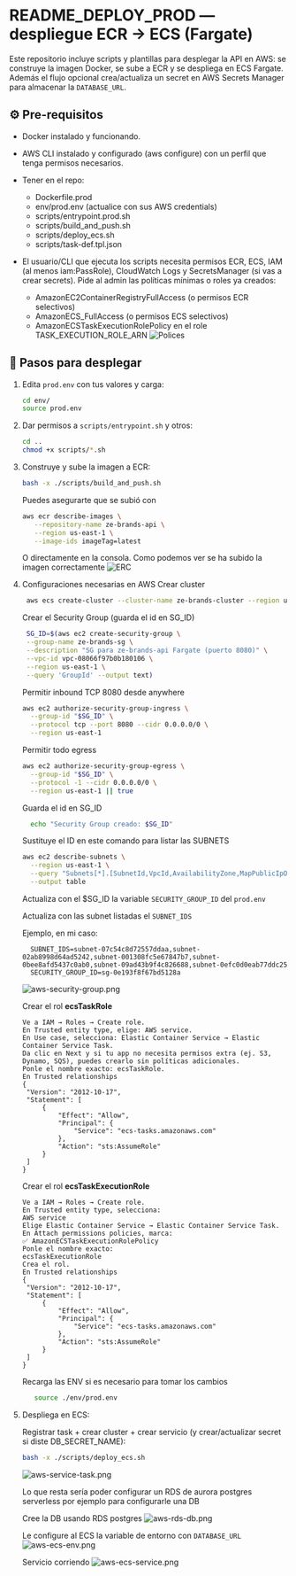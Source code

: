 # README_DEPLOY_PROD — despliegue ECR → ECS (Fargate)

Este repositorio incluye scripts y plantillas para desplegar la API en AWS: se construye la imagen Docker, se sube a ECR y se despliega en ECS Fargate.
Además el flujo opcional crea/actualiza un secret en AWS Secrets Manager para almacenar la `DATABASE_URL`.

## ⚙️ Pre-requisitos
- Docker instalado y funcionando.
- AWS CLI instalado y configurado (aws configure) con un perfil que tenga permisos necesarios.
- Tener en el repo:
    - Dockerfile.prod
    - env/prod.env (actualice con sus AWS credentials)
    - scripts/entrypoint.prod.sh 
    - scripts/build_and_push.sh
    - scripts/deploy_ecs.sh
    - scripts/task-def.tpl.json

- El usuario/CLI que ejecuta los scripts necesita permisos ECR, ECS, IAM (al menos iam:PassRole), CloudWatch Logs y SecretsManager (si vas a crear secrets). Pide al admin las políticas mínimas o roles ya creados:
    - AmazonEC2ContainerRegistryFullAccess (o permisos ECR selectivos)
    - AmazonECS_FullAccess (o permisos ECS selectivos)
    - AmazonECSTaskExecutionRolePolicy en el role TASK_EXECUTION_ROLE_ARN
    ![Polices](images/aws-user-policies.png)

## 🚀 Pasos para desplegar

1. Edita `prod.env` con tus valores y carga:
   ```bash
   cd env/
   source prod.env
   ```
   
2. Dar permisos a `scripts/entrypoint.sh` y otros:
   ```bash
   cd ..
   chmod +x scripts/*.sh
   ```
   
3. Construye y sube la imagen a ECR:
   ```bash
   bash -x ./scripts/build_and_push.sh
   ```
   
   Puedes asegurarte que se subió con
   ```bash
   aws ecr describe-images \
      --repository-name ze-brands-api \
      --region us-east-1 \
      --image-ids imageTag=latest
   ```
    O directamente en la consola. Como podemos ver se ha subido la imagen correctamente
    ![ERC](images/aws_ecr_image.png)

4. Configuraciones necesarias en AWS
    Crear cluster
     ```bash
      aws ecs create-cluster --cluster-name ze-brands-cluster --region us-east-1
     ```
   
    Crear el Security Group (guarda el id en SG_ID)
     ```bash
      SG_ID=$(aws ec2 create-security-group \
      --group-name ze-brands-sg \
      --description "SG para ze-brands-api Fargate (puerto 8080)" \
      --vpc-id vpc-08066f97b0b180106 \
      --region us-east-1 \
      --query 'GroupId' --output text)
     ```

    Permitir inbound TCP 8080 desde anywhere
    ```bash
    aws ec2 authorize-security-group-ingress \
      --group-id "$SG_ID" \
      --protocol tcp --port 8080 --cidr 0.0.0.0/0 \
      --region us-east-1
    ```

    Permitir todo egress
    ```bash
    aws ec2 authorize-security-group-egress \
      --group-id "$SG_ID" \
      --protocol -1 --cidr 0.0.0.0/0 \
      --region us-east-1 || true
    ```
   
    Guarda el id en SG_ID
    ```bash
      echo "Security Group creado: $SG_ID"
    ```
    Sustituye el ID en este comando para listar las SUBNETS
    ```bash
    aws ec2 describe-subnets \
      --region us-east-1 \
      --query "Subnets[*].[SubnetId,VpcId,AvailabilityZone,MapPublicIpOnLaunch]" \
      --output table
    ```
    Actualiza con el $SG_ID la variable `SECURITY_GROUP_ID` del `prod.env`
    
    Actualiza con las subnet listadas el `SUBNET_IDS`
    
    Ejemplo, en mi caso:
    ```
      SUBNET_IDS=subnet-07c54c8d72557ddaa,subnet-02ab8998d64ad5242,subnet-001308fc5e67847b7,subnet-0bee8afd5437c0ab0,subnet-09ad43b9f4c826688,subnet-0efc0d0eab77ddc25
      SECURITY_GROUP_ID=sg-0e193f8f67bd5128a
    ```
   ![aws-security-group.png](images/aws-security-group.png)

    Crear el rol **ecsTaskRole** 
    ```
    Ve a IAM → Roles → Create role.
    En Trusted entity type, elige: AWS service.
    En Use case, selecciona: Elastic Container Service → Elastic Container Service Task.
    Da clic en Next y si tu app no necesita permisos extra (ej. S3, Dynamo, SQS), puedes crearlo sin políticas adicionales.
    Ponle el nombre exacto: ecsTaskRole.
    En Trusted relationships
    {
     "Version": "2012-10-17",
     "Statement": [
         {
             "Effect": "Allow",
             "Principal": {
                 "Service": "ecs-tasks.amazonaws.com"
             },
             "Action": "sts:AssumeRole"
         }
     ]
    }
    ```

    Crear el rol **ecsTaskExecutionRole** 
    ```
    Ve a IAM → Roles → Create role.
    En Trusted entity type, selecciona:
    AWS service
    Elige Elastic Container Service → Elastic Container Service Task.
    En Attach permissions policies, marca:
    ✅ AmazonECSTaskExecutionRolePolicy
    Ponle el nombre exacto:
    ecsTaskExecutionRole
    Crea el rol.
    En Trusted relationships
    {
     "Version": "2012-10-17",
     "Statement": [
         {
             "Effect": "Allow",
             "Principal": {
                 "Service": "ecs-tasks.amazonaws.com"
             },
             "Action": "sts:AssumeRole"
         }
     ]
    }
    ```
    
    Recarga las ENV si es necesario para tomar los cambios
    ```bash
       source ./env/prod.env
    ```
   
6. Despliega en ECS:
   
    Registrar task + crear cluster + crear servicio (y crear/actualizar secret si diste DB_SECRET_NAME):
   ```bash
   bash -x ./scripts/deploy_ecs.sh
   ```
   
    ![aws-service-task.png](images/aws-service-task.png)

    Lo que resta sería poder configurar un RDS de aurora postgres serverless por ejemplo para configurarle una DB
    
    Cree la DB usando RDS postgres
    ![aws-rds-db.png](images/aws-rds-db.png)
    
    Le configure al ECS la variable de entorno con `DATABASE_URL`
    ![aws-ecs-env.png](images/aws-ecs-env.png)
    
    Servicio corriendo
    ![aws-ecs-service.png](images/aws-ecs-service.png)